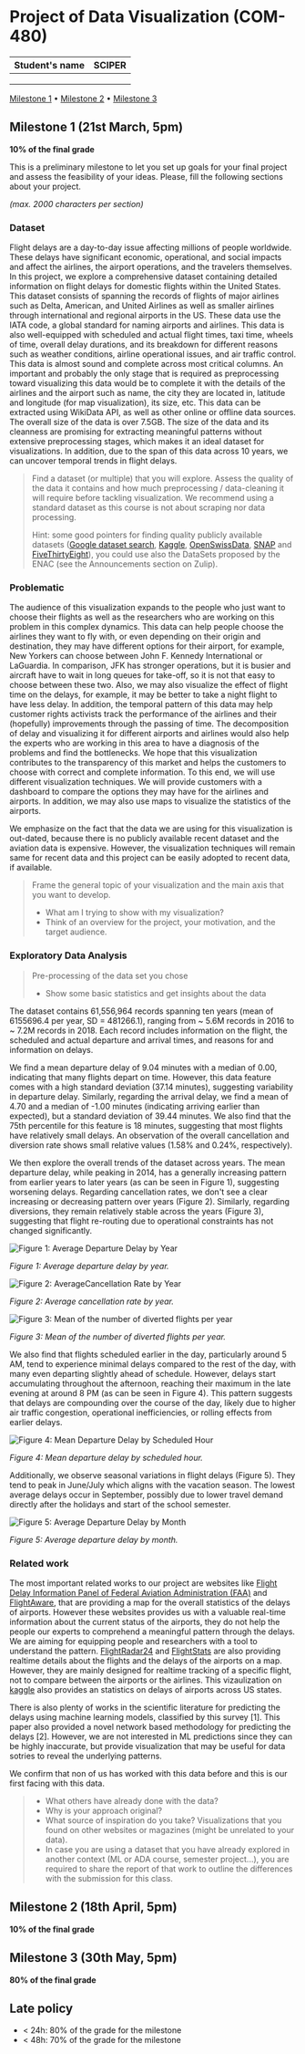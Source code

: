 # Project of Data Visualization (COM-480)

| Student's name | SCIPER |
| -------------- | ------ |
| | |
| | |
| | |

[Milestone 1](#milestone-1) • [Milestone 2](#milestone-2) • [Milestone 3](#milestone-3)

## Milestone 1 (21st March, 5pm)

**10% of the final grade**

This is a preliminary milestone to let you set up goals for your final project and assess the feasibility of your ideas.
Please, fill the following sections about your project.

*(max. 2000 characters per section)*

### Dataset

Flight delays are a day-to-day issue affecting millions of people worldwide. These delays have significant economic, operational, and social impacts and affect the airlines, the airport operations, and the travelers themselves. In this project, we explore a comprehensive dataset containing detailed information on flight delays for domestic flights within the United States. This dataset consists of spanning the records of flights of major airlines such as Delta, American, and United Airlines as well as smaller airlines through international and regional airports in the US. These data use the IATA code, a global standard for naming airports and airlines. This data is also well-equipped with scheduled and actual flight times, taxi time, wheels of time, overall delay durations, and its breakdown for different reasons such as weather conditions, airline operational issues, and air traffic control. This data is almost sound and complete across most critical columns. An important and probably the only stage that is required as preprocessing toward visualizing this data would be to complete it with the details of the airlines and the airport such as name, the city they are located in, latitude and longitude (for map visualization), its size, etc. This data can be extracted using WikiData API, as well as other online or offline data sources. The overall size of the data is over 7.5GB. The size of the data and its cleanness are promising for extracting meaningful patterns without extensive preprocessing stages, which makes it an ideal dataset for visualizations. In addition, due to the span of this data across 10 years, we can uncover temporal trends in flight delays.

> Find a dataset (or multiple) that you will explore. Assess the quality of the data it contains and how much preprocessing / data-cleaning it will require before tackling visualization. We recommend using a standard dataset as this course is not about scraping nor data processing.
>
> Hint: some good pointers for finding quality publicly available datasets ([Google dataset search](https://datasetsearch.research.google.com/), [Kaggle](https://www.kaggle.com/datasets), [OpenSwissData](https://opendata.swiss/en/), [SNAP](https://snap.stanford.edu/data/) and [FiveThirtyEight](https://data.fivethirtyeight.com/)), you could use also the DataSets proposed by the ENAC (see the Announcements section on Zulip).

### Problematic

The audience of this visualization expands to the people who just want to choose their flights as well as the researchers who are working on this problem in this complex dynamics. This data can help people choose the airlines they want to fly with, or even depending on their origin and destination, they may have different options for their airport, for example, New Yorkers can choose between John F. Kennedy International or LaGuardia. In comparison, JFK has stronger operations, but it is busier and aircraft have to wait in long queues for take-off, so it is not that easy to choose between these two. Also, we may also visualize the effect of flight time on the delays, for example, it may be better to take a night flight to have less delay. In addition, the temporal pattern of this data may help customer rights activists track the performance of the airlines and their (hopefully) improvements through the passing of time. The decomposition of delay and visualizing it for different airports and airlines would also help the experts who are working in this area to have a diagnosis of the problems and find the bottlenecks. We hope that this visualization contributes to the transparency of this market and helps the customers to choose with correct and complete information. To this end, we will use different visualization techniques. We will provide customers with a dashboard to compare the options they may have for the airlines and airports. In addition, we may also use maps to visualize the statistics of the airports.

We emphasize on the fact that the data we are using for this visualization is out-dated, because there is no publicly available recent dataset and the aviation data is expensive. However, the visualization techniques will remain same for recent data and this project can be easily adopted to recent data, if available.

> Frame the general topic of your visualization and the main axis that you want to develop.
> - What am I trying to show with my visualization?
> - Think of an overview for the project, your motivation, and the target audience.

### Exploratory Data Analysis

> Pre-processing of the data set you chose
> - Show some basic statistics and get insights about the data

The dataset contains 61,556,964 records spanning ten years (mean of 6155696.4 per year, SD = 481266.1), ranging from ~ 5.6M records in 2016 to ~ 7.2M records in 2018. Each record includes information on the flight, the scheduled and actual departure and arrival times, and reasons for and information on delays.

We find a mean departure delay of 9.04 minutes with a median of 0.00, indicating that many flights depart on time. However, this data feature comes with a high standard deviation (37.14 minutes), suggesting variability in departure delay. Similarly, regarding the arrival delay, we find a mean of 4.70 and a median of -1.00 minutes (indicating arriving earlier than expected), but a standard deviation of 39.44 minutes. We also find that the 75th percentile for this feature is 18 minutes, suggesting that most flights have relatively small delays. An observation of the overall cancellation and diversion rate shows small relative values (1.58% and 0.24%, respectively).

We then explore the overall trends of the dataset across years. The mean departure delay, while peaking in 2014, has a generally increasing pattern from earlier years to later years (as can be seen in Figure 1), suggesting worsening delays. Regarding cancellation rates, we don't see a clear increasing or decreasing pattern over years (Figure 2). Similarly, regarding diversions, they remain relatively stable across the years (Figure 3), suggesting that flight re-routing due to operational constraints has not changed significantly.

![Figure 1: Average Departure Delay by Year](eda-fig1.png)

*Figure 1: Average departure delay by year.*

![Figure 2: AverageCancellation Rate by Year](eda-fig2.png)

*Figure 2: Average cancellation rate by year.*

![Figure 3: Mean of the number of diverted flights per year](eda-fig3.png)

*Figure 3: Mean of the number of diverted flights per year.*

We also find that flights scheduled earlier in the day, particularly around 5 AM, tend to experience minimal delays compared to the rest of the day, with many even departing slightly ahead of schedule. However, delays start accumulating throughout the afternoon, reaching their maximum in the late evening at around 8 PM (as can be seen in Figure 4). This pattern suggests that delays are compounding over the course of the day, likely due to higher air traffic congestion, operational inefficiencies, or rolling effects from earlier delays.

![Figure 4: Mean Departure Delay by Scheduled Hour](eda-fig4.png)

*Figure 4: Mean departure delay by scheduled hour.*

Additionally, we observe seasonal variations in flight delays (Figure 5). They tend to peak in June/July which aligns with the vacation season. The lowest average delays occur in September, possibly due to lower travel demand directly after the holidays and start of the school semester.

![Figure 5: Average Departure Delay by Month](eda-fig5.png)

*Figure 5: Average departure delay by month.*

### Related work

The most important related works to our project are websites like [Flight Delay Information Panel of Federal Aviation Administration (FAA)](https://www.fly.faa.gov/flyfaa/usmap.jsp?legacy=true) and [FlightAware](https://www.flightaware.com/live/cancelled), that are providing a map for the overall statistics of the delays of airports. However these websites provides us with a valuable real-time information about the current status of the airports, they do not help the people our experts to comprehend a meaningful pattern through the delays. We are aiming for equipping people and researchers with a tool to understand the pattern. [FlightRadar24](https://www.flightradar24.com/51.47,0.46/6) and [FlightStats](https://www.flightstats.com/v2/flight-tracker/search) are also providing realtime details about the flights and the delays of the airports on a map. However, they are mainly designed for realtime tracking of a specific flight, not to compare between the airports or the airlines. This vizaulization on [kaggle](https://www.kaggle.com/code/anshuls235/data-story-telling-flights-delay) also provides an statistics on delays of airports across US states.

There is also plenty of works in the scientific literature for predicting the delays using machine learning models, classified by this survey [1]. This paper also provided a novel network based methodology for predicting the delays [2]. However, we are not interested in ML predictions since they can be highly inaccurate, but provide visualization that may be useful for data sotries to reveal the underlying patterns.

We confirm that non of us has worked with this data before and this is our first facing with this data.

> - What others have already done with the data?
> - Why is your approach original?
> - What source of inspiration do you take? Visualizations that you found on other websites or magazines (might be unrelated to your data).
> - In case you are using a dataset that you have already explored in another context (ML or ADA course, semester project...), you are required to share the report of that work to outline the differences with the submission for this class.

## Milestone 2 (18th April, 5pm)

**10% of the final grade**


## Milestone 3 (30th May, 5pm)

**80% of the final grade**


## Late policy

- < 24h: 80% of the grade for the milestone
- < 48h: 70% of the grade for the milestone

